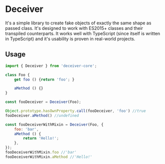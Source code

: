 # Deceiver

It's a simple library to create fake objects of exactly the same shape as passed class. It's designed to work with ES2015+ classes and their transpiled counterparts. It works well with TypeScript (since itself is written in TypeScript) and it's usability is proven in real-world projects.

## Usage

```js
import { Deceiver } from 'deceiver-core';

class Foo {
    get foo () {return 'foo'; }

    aMethod () {}
}

const fooDeceiver = Deceiver(Foo);

Object.prototype.hasOwnProperty.call(fooDeceiver, 'foo') //true
fooDeceiver.aMethod() //undefined

const fooDeceiverWithMixin = Deceiver(Foo, {
    foo: 'bar',
    aMethod () {
        return 'Hello!';
    },
});
fooDeceiverWithMixin.foo //'bar'
fooDeceiverWithMixin.aMethod //'Hello!'
```
